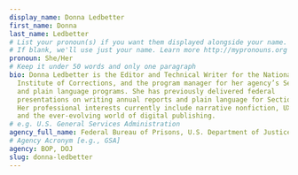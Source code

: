 ```yaml
---
display_name: Donna Ledbetter
first_name: Donna
last_name: Ledbetter
# List your pronoun(s) if you want them displayed alongside your name.
# If blank, we'll use just your name. Learn more http://mypronouns.org
pronoun: She/Her
# Keep it under 50 words and only one paragraph
bio: Donna Ledbetter is the Editor and Technical Writer for the National
  Institute of Corrections, and the program manager for her agency’s Section 508
  and plain language programs. She has previously delivered federal
  presentations on writing annual reports and plain language for Section 508.
  Her professional interests currently include narrative nonfiction, UX writing,
  and the ever-evolving world of digital publishing.
# e.g. U.S. General Services Administration
agency_full_name: Federal Bureau of Prisons, U.S. Department of Justice
# Agency Acronym [e.g., GSA]
agency: BOP, DOJ
slug: donna-ledbetter
---
```

